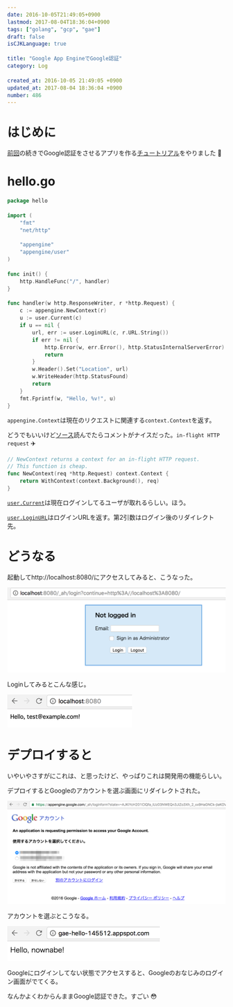 ```yaml
---
date: 2016-10-05T21:49:05+0900
lastmod: 2017-08-04T18:36:04+0900
tags: ["golang", "gcp", "gae"]
draft: false
isCJKLanguage: true

title: "Google App EngineでGoogle認証"
category: Log

created_at: 2016-10-05 21:49:05 +0900
updated_at: 2017-08-04 18:36:04 +0900
number: 486
---
```


# はじめに
[前回](https://blog.nownabe.com/2016/10/04/485.html)の続きでGoogle認証をさせるアプリを作る[チュートリアル](https://cloud.google.com/appengine/docs/go/getting-started/authenticating-users?hl=ja)をやりました :muscle:

# hello.go
```go:hello.go
package hello

import (
    "fmt"
    "net/http"

    "appengine"
    "appengine/user"
)

func init() {
    http.HandleFunc("/", handler)
}

func handler(w http.ResponseWriter, r *http.Request) {
    c := appengine.NewContext(r)
    u := user.Current(c)
    if u == nil {
        url, err := user.LoginURL(c, r.URL.String())
        if err != nil {
            http.Error(w, err.Error(), http.StatusInternalServerError)
            return
        }
        w.Header().Set("Location", url)
        w.WriteHeader(http.StatusFound)
        return
    }
    fmt.Fprintf(w, "Hello, %v!", u)
}
```

`appengine.Context`は現在のリクエストに関連する`context.Context`を返す。

どうでもいいけど[ソース](https://github.com/golang/appengine/blob/7f59a8c76b8594d06044bfe0bcbe475cb2020482/appengine.go#L26)読んでたらコメントがナイスだった。`in-flight HTTP request` :airplane: 

```go
// NewContext returns a context for an in-flight HTTP request.
// This function is cheap.
func NewContext(req *http.Request) context.Context {
	return WithContext(context.Background(), req)
}
```

[`user.Current`](https://cloud.google.com/appengine/docs/go/users/reference?hl=ja#Current)は現在ログインしてるユーザが取れるらしい。ほう。

[`user.LoginURL`](https://cloud.google.com/appengine/docs/go/users/reference?hl=ja#LoginURL)はログインURLを返す。第2引数はログイン後のリダイレクト先。

# どうなる
起動してhttp://localhost:8080/にアクセスしてみると、こうなった。

<img width="590" alt="スクリーンショット 2016-10-05 21.40.10.png (54.9 kB)" src="/images/2016/10/05/1.png">

Loginしてみるとこんな感じ。

<img width="288" alt="スクリーンショット 2016-10-05 21.40.57.png (17.7 kB)" src="/images/2016/10/05/2.png">

# デプロイすると
いやいやさすがにこれは、と思ったけど、やっぱりこれは開発用の機能らしい。

デプロイするとGoogleのアカウントを選ぶ画面にリダイレクトされた。

<img width="888" alt="スクリーンショット_2016-10-05_21_44_19.png (172.4 kB)" src="/images/2016/10/05/3.png">

アカウントを選ぶとこうなる。

<img width="352" alt="スクリーンショット 2016-10-05 21.44.33.png (20.2 kB)" src="/images/2016/10/05/4.png">

Googleにログインしてない状態でアクセスすると、Googleのおなじみのログイン画面がでてくる。

なんかよくわからんままGoogle認証できた。すごい :flushed: 
